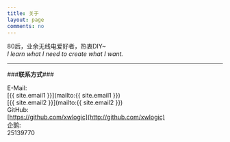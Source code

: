 ```yaml
---
title: 关于
layout: page
comments: no
---
```


80后，业余无线电爱好者，热衷DIY~  
*I learn what I need to create what I want.*

---

###**联系方式**###

E-Mail:  
[{{ site.email1 }}](mailto:{{ site.email1 }})  
[{{ site.email2 }}](mailto:{{ site.email2 }})  
GitHub:  
[https://github.com/xwlogic](http://github.com/xwlogic)  
企鹅:    
25139770


